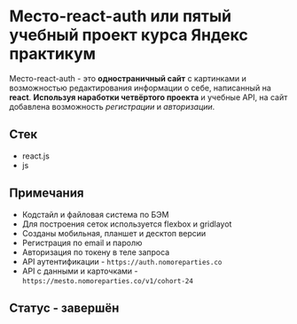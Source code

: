 # Место-react-auth или пятый учебный проект курса Яндекс практикум

Место-react-auth - это __одностраничный сайт__ с картинками и возможностью редактирования информации о себе, 
написанный на __react__.
__Используя наработки четвёртого проекта__ и учебные API, на сайт добавлена возможность *регистрации* и *авторизации*.


## Стек
* react.js
* js

## Примечания 
* Кодстайл и файловая система по БЭМ
* Для построения сеток используется flexbox и gridlayot
* Созданы мобильная, планшет и десктоп версии
* Регистрация по email и паролю
* Авторизация по токену в теле запроса
* API аутентификации - `https://auth.nomoreparties.co`
* API с данными и карточками - `https://mesto.nomoreparties.co/v1/cohort-24`

## Статус - завершён
